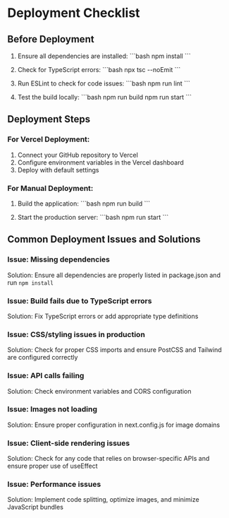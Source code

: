 # Deployment Checklist

## Before Deployment
1. Ensure all dependencies are installed:
   \`\`\`bash
   npm install
   \`\`\`

2. Check for TypeScript errors:
   \`\`\`bash
   npx tsc --noEmit
   \`\`\`

3. Run ESLint to check for code issues:
   \`\`\`bash
   npm run lint
   \`\`\`

4. Test the build locally:
   \`\`\`bash
   npm run build
   npm run start
   \`\`\`

## Deployment Steps

### For Vercel Deployment:
1. Connect your GitHub repository to Vercel
2. Configure environment variables in the Vercel dashboard
3. Deploy with default settings

### For Manual Deployment:
1. Build the application:
   \`\`\`bash
   npm run build
   \`\`\`

2. Start the production server:
   \`\`\`bash
   npm run start
   \`\`\`

## Common Deployment Issues and Solutions

### Issue: Missing dependencies
Solution: Ensure all dependencies are properly listed in package.json and run `npm install`

### Issue: Build fails due to TypeScript errors
Solution: Fix TypeScript errors or add appropriate type definitions

### Issue: CSS/styling issues in production
Solution: Check for proper CSS imports and ensure PostCSS and Tailwind are configured correctly

### Issue: API calls failing
Solution: Check environment variables and CORS configuration

### Issue: Images not loading
Solution: Ensure proper configuration in next.config.js for image domains

### Issue: Client-side rendering issues
Solution: Check for any code that relies on browser-specific APIs and ensure proper use of useEffect

### Issue: Performance issues
Solution: Implement code splitting, optimize images, and minimize JavaScript bundles
